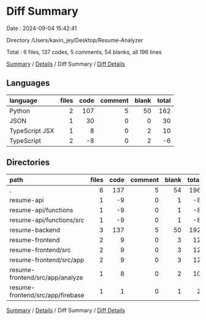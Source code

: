 # Diff Summary

Date : 2024-09-04 15:42:41

Directory /Users/kavin_jey/Desktop/Resume-Analyzer

Total : 6 files,  137 codes, 5 comments, 54 blanks, all 196 lines

[Summary](results.md) / [Details](details.md) / Diff Summary / [Diff Details](diff-details.md)

## Languages
| language | files | code | comment | blank | total |
| :--- | ---: | ---: | ---: | ---: | ---: |
| Python | 2 | 107 | 5 | 50 | 162 |
| JSON | 1 | 30 | 0 | 0 | 30 |
| TypeScript JSX | 1 | 8 | 0 | 2 | 10 |
| TypeScript | 2 | -8 | 0 | 2 | -6 |

## Directories
| path | files | code | comment | blank | total |
| :--- | ---: | ---: | ---: | ---: | ---: |
| . | 6 | 137 | 5 | 54 | 196 |
| resume-api | 1 | -9 | 0 | 1 | -8 |
| resume-api/functions | 1 | -9 | 0 | 1 | -8 |
| resume-api/functions/src | 1 | -9 | 0 | 1 | -8 |
| resume-backend | 3 | 137 | 5 | 50 | 192 |
| resume-frontend | 2 | 9 | 0 | 3 | 12 |
| resume-frontend/src | 2 | 9 | 0 | 3 | 12 |
| resume-frontend/src/app | 2 | 9 | 0 | 3 | 12 |
| resume-frontend/src/app/analyze | 1 | 8 | 0 | 2 | 10 |
| resume-frontend/src/app/firebase | 1 | 1 | 0 | 1 | 2 |

[Summary](results.md) / [Details](details.md) / Diff Summary / [Diff Details](diff-details.md)